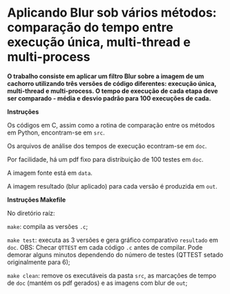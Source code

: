 # Aplicando Blur sob vários métodos: comparação do tempo entre execução única, multi-thread e multi-process

**O trabalho consiste em aplicar um filtro Blur sobre a imagem de um cachorro utilizando três versões de código diferentes: execução única, multi-thread e multi-process. O tempo de execução de cada etapa deve ser comparado - média e desvio padrão para 100 execuções de cada.**

**Instruções**

Os códigos em C, assim como a rotina de comparação entre os métodos em Python, encontram-se em `src`.

Os arquivos de análise dos tempos de execução econtram-se em `doc`.

Por facilidade, há um pdf fixo para distribuição de 100 testes em `doc`.

A imagem fonte está em `data`.

A imagem resultado (blur aplicado) para cada versão é produzida em `out`.

**Instruções Makefile**

No diretório raíz:

  `make`: compila as versões `.c`;

  `make test`: executa as 3 versões e gera gráfico comparativo `resultado` em `doc`. OBS: Checar `QTTEST` em cada código `.c` antes de compilar. Pode demorar alguns minutos dependendo do número de testes (QTTEST setado originalmente para 6);

  `make clean`: remove os executáveis da pasta `src`, as marcações de tempo de `doc` (mantém os pdf gerados) e as imagens com blur de `out`;
